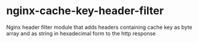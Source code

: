 # nginx-cache-key-header-filter
Nginx header filter module that adds headers containing cache key as byte array and as string in hexadecimal form to the http response
